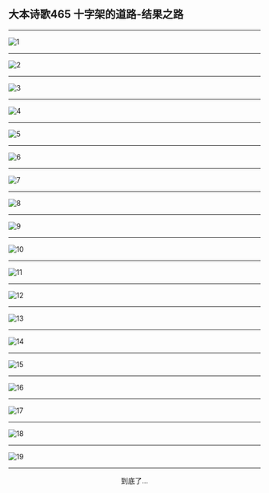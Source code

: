 
## 大本诗歌465 十字架的道路-结果之路
        
<div id="aplayer0"></div>

---

<img alt="1" data-original="/data/d0464/1">

---

<img alt="2" data-original="/data/d0464/2">

---

<img alt="3" data-original="/data/d0464/3">

---

<img alt="4" data-original="/data/d0464/4">

---

<img alt="5" data-original="/data/d0464/5">

---

<img alt="6" data-original="/data/d0464/6">

---

<img alt="7" data-original="/data/d0464/7">

---

<img alt="8" data-original="/data/d0464/8">

---

<img alt="9" data-original="/data/d0464/9">

---

<img alt="10" data-original="/data/d0464/10">

---

<img alt="11" data-original="/data/d0464/11">

---

<img alt="12" data-original="/data/d0464/12">

---

<img alt="13" data-original="/data/d0464/13">

---

<img alt="14" data-original="/data/d0464/14">

---

<img alt="15" data-original="/data/d0464/15">

---

<img alt="16" data-original="/data/d0464/16">

---

<img alt="17" data-original="/data/d0464/17">

---

<img alt="18" data-original="/data/d0464/18">

---

<img alt="19" data-original="/data/d0464/19">

---

<p style="text-align: center">到底了...</p>

<script src="/js/dist-view.js"></script>

<script>
MAIN.id = 'd0464';
        
const ap0 = new APlayer({
    container: document.getElementById('aplayer0'),
    volume: 1,
    loop: 'none',
    preload: 'none',
    audio: [{
        name: '大本诗歌465.mp3',
        artist: '大本诗歌',
        url: 'https://res.wx.qq.com/voice/getvoice?mediaid=MzI0NTk3MDM5M18yMjQ3NDkzMjc3',
        cover: '/favicon'
    }]
});
</script>
